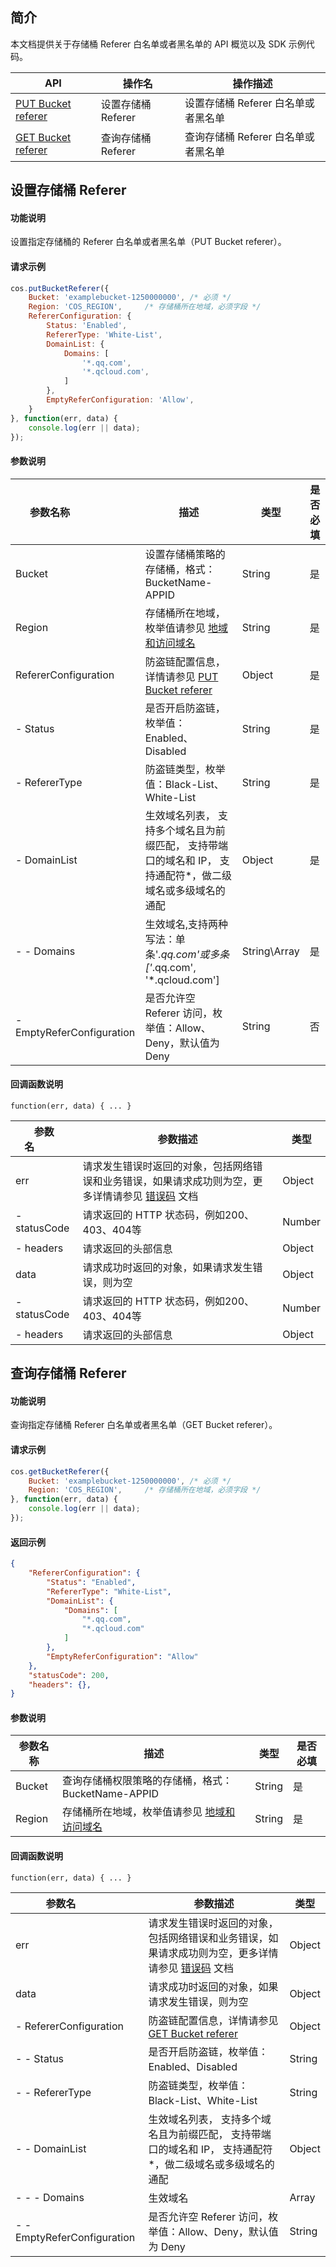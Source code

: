 ## 简介

本文档提供关于存储桶 Referer 白名单或者黑名单的 API 概览以及 SDK 示例代码。

| API                                                          | 操作名         | 操作描述                 |
| ------------------------------------------------------------ | -------------- | ------------------------ |
| [PUT Bucket referer](https://intl.cloud.tencent.com/document/product/436/31423) | 设置存储桶 Referer | 设置存储桶 Referer 白名单或者黑名单 |
| [GET Bucket referer](https://intl.cloud.tencent.com/document/product/436/30615) | 查询存储桶 Referer | 查询存储桶 Referer 白名单或者黑名单 |

## 设置存储桶 Referer

#### 功能说明

设置指定存储桶的 Referer 白名单或者黑名单（PUT Bucket referer）。

#### 请求示例

[//]: # ".cssg-snippet-put-bucket-referer"
```js
cos.putBucketReferer({
    Bucket: 'examplebucket-1250000000', /* 必须 */
    Region: 'COS_REGION',     /* 存储桶所在地域，必须字段 */
    RefererConfiguration: {
        Status: 'Enabled',
        RefererType: 'White-List',
        DomainList: {
            Domains: [
                '*.qq.com',
                '*.qcloud.com',
            ]
        },
        EmptyReferConfiguration: 'Allow',
    }
}, function(err, data) {
    console.log(err || data);
});
```

#### 参数说明

| 参数名称&nbsp;&nbsp;&nbsp;&nbsp;&nbsp;&nbsp;&nbsp;&nbsp;&nbsp;&nbsp;&nbsp;&nbsp;&nbsp;&nbsp;&nbsp;&nbsp;&nbsp;&nbsp;&nbsp;        | 描述                                                     | 类型        | 是否必填 |
| ------------- | ------------------------------------------------------------ | ----------- | ---- |
| Bucket        | 设置存储桶策略的存储桶，格式：BucketName-APPID  | String      | 是   |
| Region        | 存储桶所在地域，枚举值请参见 [地域和访问域名](https://intl.cloud.tencent.com/document/product/436/6224) | String      | 是   |
| RefererConfiguration        | 防盗链配置信息，详情请参见 [PUT Bucket referer](https://intl.cloud.tencent.com/document/product/436/31423) | Object      | 是   |
| - Status     | 是否开启防盗链，枚举值：Enabled、Disabled    | String      | 是   |
| - RefererType   | 防盗链类型，枚举值：Black-List、White-List      | String | 是   |
| - DomainList   | 生效域名列表， 支持多个域名且为前缀匹配， 支持带端口的域名和 IP， 支持通配符*，做二级域名或多级域名的通配   | Object | 是   |
| - - Domains    | 生效域名,支持两种写法：单条'*.qq.com'或多条['*.qq.com', '*.qcloud.com']                              | String\Array      | 是   |
| -  EmptyReferConfiguration  | 是否允许空 Referer 访问，枚举值：Allow、Deny，默认值为 Deny | String | 否   |

#### 回调函数说明

```
function(err, data) { ... }
```

| 参数名&nbsp;&nbsp;&nbsp;&nbsp;&nbsp;&nbsp;&nbsp;&nbsp;&nbsp;&nbsp;&nbsp;       | 参数描述                                                     | 类型   |
| ------------ | ------------------------------------------------------------ | ------ |
| err          | 请求发生错误时返回的对象，包括网络错误和业务错误，如果请求成功则为空，更多详情请参见 [错误码](https://intl.cloud.tencent.com/document/product/436/7730) 文档 | Object |
| - statusCode | 请求返回的 HTTP 状态码，例如200、403、404等                  | Number |
| - headers    | 请求返回的头部信息                                           | Object |
| data         | 请求成功时返回的对象，如果请求发生错误，则为空               | Object |
| - statusCode | 请求返回的 HTTP 状态码，例如200、403、404等                  | Number |
| - headers    | 请求返回的头部信息                                           | Object |

## 查询存储桶 Referer

#### 功能说明

查询指定存储桶 Referer 白名单或者黑名单（GET Bucket referer）。

#### 请求示例

[//]: # ".cssg-snippet-get-bucket-referer"
```js
cos.getBucketReferer({
    Bucket: 'examplebucket-1250000000', /* 必须 */
    Region: 'COS_REGION',     /* 存储桶所在地域，必须字段 */
}, function(err, data) {
    console.log(err || data);
});
```

#### 返回示例

```json
{
    "RefererConfiguration": {
        "Status": "Enabled",
        "RefererType": "White-List",
        "DomainList": {
            "Domains": [
                "*.qq.com",
                "*.qcloud.com"
            ]
        },
        "EmptyReferConfiguration": "Allow"
    },
    "statusCode": 200,
    "headers": {},
}
```

#### 参数说明

| 参数名称 | 描述                                                     | 类型   | 是否必填 |
| ------ | ------------------------------------------------------------ | ------ | ---- |
| Bucket | 查询存储桶权限策略的存储桶，格式：BucketName-APPID | String | 是   |
| Region | 存储桶所在地域，枚举值请参见 [地域和访问域名](https://intl.cloud.tencent.com/document/product/436/6224) | String | 是   |

#### 回调函数说明

```
function(err, data) { ... }
```

| 参数名&nbsp;&nbsp;&nbsp;&nbsp;&nbsp;&nbsp;&nbsp;&nbsp;&nbsp;&nbsp;&nbsp;&nbsp;          | 参数描述                                                     | 类型        |
| --------------- | ------------------------------------------------------------ | ----------- |
| err             | 请求发生错误时返回的对象，包括网络错误和业务错误，如果请求成功则为空，更多详情请参见 [错误码](https://intl.cloud.tencent.com/document/product/436/7730) 文档 | Object      |
| data            | 请求成功时返回的对象，如果请求发生错误，则为空               | Object      |
| - RefererConfiguration        | 防盗链配置信息，详情请参见 [GET Bucket referer](https://intl.cloud.tencent.com/document/product/436/30615) | Object      |
| - - Status     | 是否开启防盗链，枚举值：Enabled、Disabled    | String      |
| - - RefererType   | 防盗链类型，枚举值：Black-List、White-List      | String |
| - - DomainList   | 生效域名列表， 支持多个域名且为前缀匹配， 支持带端口的域名和 IP， 支持通配符*，做二级域名或多级域名的通配   | Object |
| - - - Domains    | 生效域名                            | Array      |
| - - EmptyReferConfiguration  | 是否允许空 Referer 访问，枚举值：Allow、Deny，默认值为 Deny | String |
